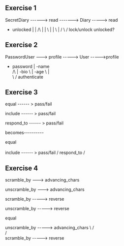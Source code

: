 ## Exercise 1

SecretDiary     ------> read -------> Diary -----> read
- unlocked         |
  |     /\         |
  |      \         |
  |        \       |
  \/         \     \/
lock/unlock     unlocked?


## Exercise 2

PasswordUser ---> profile -----> User ----->profile
- password         |             -name  
        /\         |             -bio
         \         |             -age
           \       |              
            \     \/
            authenticate

## Exercise 3

equal  ------ >   pass/fail

include  ------ >   pass/fail

respond_to  ------ >   pass/fail

becomes----------

equal    \
          \
include  ------ >   pass/fail
            /
respond_to /


## Exercise 4

scramble_by   ---> advancing_chars  

unscramble_by  ---> advancing_chars

scramble_by -----> reverse

unscramble_by  -----> reverse

equal

unscramble_by  ----->    advancing_chars
              \   /
                \
              /    \
scramble_by   -----> reverse
